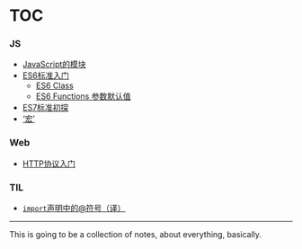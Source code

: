 # TOC

### JS

* [JavaScript的模块](./js/js-javascript-module.md)
* [ES6标准入门](./js/js-ES6-intro.md)
  * [ES6 Class](./js/js-ES6-class.md)
  * [ES6 Functions 参数默认值](./js/js-ES6-functions-default-parameters.md)
* [ES7标准初探]()
* [‘宏’](./js/js-macro-intro.md)

### Web

* [HTTP协议入门](./web/web-http-first-steps.md)

### TIL

* [`import`声明中的@符号（译）](./til/til-import-with-at-symbol.md)

---

This is going to be a collection of notes, about everything, basically.